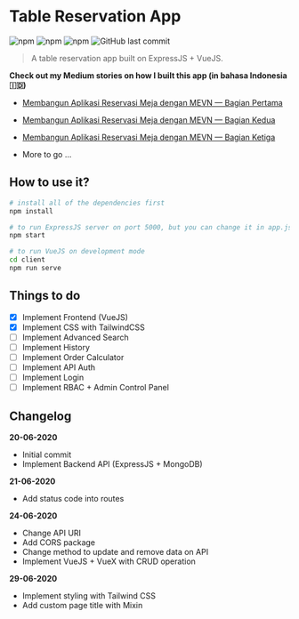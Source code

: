 # Table Reservation App
![npm](https://img.shields.io/npm/v/express?label=express&logo=npm) ![npm](https://img.shields.io/npm/v/mongoose?label=mongoose&logo=npm) ![npm](https://img.shields.io/npm/v/vue?label=vue&logo=npm) ![GitHub last commit](https://img.shields.io/github/last-commit/azmi6298/table-reservation-app)

> A table reservation app built on ExpressJS + VueJS.

**Check out my Medium stories on how I built this app (in bahasa Indonesia :indonesia:)**
* [Membangun Aplikasi Reservasi Meja dengan MEVN — Bagian Pertama](https://medium.com/easyread/bagaimana-saya-membangun-aplikasi-reservasi-meja-dengan-mevn-bagian-pertama-eac108f266a3)
* [Membangun Aplikasi Reservasi Meja dengan MEVN — Bagian Kedua](https://medium.com/easyread/membangun-aplikasi-reservasi-meja-dengan-mevn-bagian-kedua-feabd7bd7b00)
* [Membangun Aplikasi Reservasi Meja dengan MEVN — Bagian Ketiga](https://medium.com/easyread/membangun-aplikasi-reservasi-meja-dengan-mevn-bagian-ketiga-12dfbd8709f5)

* More to go ...

## How to use it?
```bash
# install all of the dependencies first
npm install

# to run ExpressJS server on port 5000, but you can change it in app.js
npm start

# to run VueJS on development mode
cd client
npm run serve
```

## Things to do
- [x] Implement Frontend (VueJS)
- [x] Implement CSS with TailwindCSS
- [ ] Implement Advanced Search
- [ ] Implement History
- [ ] Implement Order Calculator
- [ ] Implement API Auth
- [ ] Implement Login
- [ ] Implement RBAC + Admin Control Panel

## Changelog

**20-06-2020**
* Initial commit
* Implement Backend API (ExpressJS + MongoDB)

**21-06-2020**
* Add status code into routes

**24-06-2020**
* Change API URI
* Add CORS package
* Change method to update and remove data on API
* Implement VueJS + VueX with CRUD operation

**29-06-2020**
* Implement styling with Tailwind CSS
* Add custom page title with Mixin

